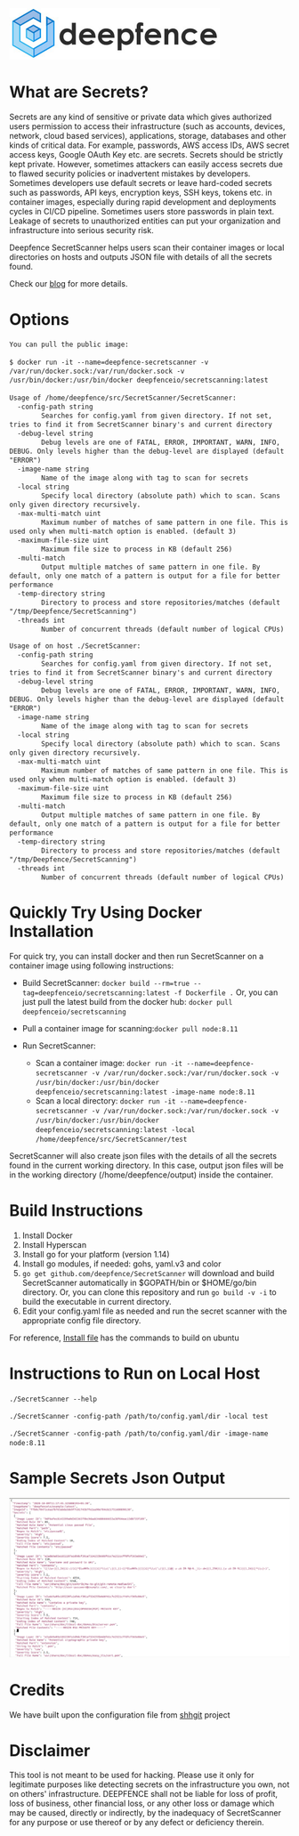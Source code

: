 ![Deepfence Logo](images/Deepfence-Logo_Black.jpg)

# What are Secrets?

Secrets are any kind of sensitive or private data which gives authorized users permission to access their infrastructure (such as accounts, devices, network, cloud based services), applications, storage, databases and other kinds of critical data. For example, passwords, AWS access IDs, AWS secret access keys, Google OAuth Key etc. are secrets. Secrets should be strictly kept private. However, sometimes attackers can easily access secrets due to flawed security policies or inadvertent mistakes by developers. Sometimes developers use default secrets or leave hard-coded secrets such as passwords, API keys, encryption keys, SSH keys, tokens etc. in container images, especially during rapid development and deployments cycles in CI/CD pipeline. Sometimes users store passwords in plain text. Leakage of secrets to unauthorized entities can put your organization and infrastructure into serious security risk.
 
Deepfence SecretScanner helps users scan their container images or local directories on hosts and outputs JSON file with details of all the secrets found.

Check our [blog](https://medium.com/deepfence-cloud-native-security/detecting-secrets-to-reduce-attack-surface-3405ee6329b5) for more details.

# Options

```
You can pull the public image:

$ docker run -it --name=deepfence-secretscanner -v /var/run/docker.sock:/var/run/docker.sock -v /usr/bin/docker:/usr/bin/docker deepfenceio/secretscanning:latest

Usage of /home/deepfence/src/SecretScanner/SecretScanner:
  -config-path string
    	Searches for config.yaml from given directory. If not set, tries to find it from SecretScanner binary's and current directory
  -debug-level string
    	Debug levels are one of FATAL, ERROR, IMPORTANT, WARN, INFO, DEBUG. Only levels higher than the debug-level are displayed (default "ERROR")
  -image-name string
    	Name of the image along with tag to scan for secrets
  -local string
    	Specify local directory (absolute path) which to scan. Scans only given directory recursively.
  -max-multi-match uint
    	Maximum number of matches of same pattern in one file. This is used only when multi-match option is enabled. (default 3)
  -maximum-file-size uint
    	Maximum file size to process in KB (default 256)
  -multi-match
    	Output multiple matches of same pattern in one file. By default, only one match of a pattern is output for a file for better performance
  -temp-directory string
    	Directory to process and store repositories/matches (default "/tmp/Deepfence/SecretScanning")
  -threads int
    	Number of concurrent threads (default number of logical CPUs)

```

```
Usage of on host ./SecretScanner:
  -config-path string
    	Searches for config.yaml from given directory. If not set, tries to find it from SecretScanner binary's and current directory
  -debug-level string
    	Debug levels are one of FATAL, ERROR, IMPORTANT, WARN, INFO, DEBUG. Only levels higher than the debug-level are displayed (default "ERROR")
  -image-name string
    	Name of the image along with tag to scan for secrets
  -local string
    	Specify local directory (absolute path) which to scan. Scans only given directory recursively.
  -max-multi-match uint
    	Maximum number of matches of same pattern in one file. This is used only when multi-match option is enabled. (default 3)
  -maximum-file-size uint
    	Maximum file size to process in KB (default 256)
  -multi-match
    	Output multiple matches of same pattern in one file. By default, only one match of a pattern is output for a file for better performance
  -temp-directory string
    	Directory to process and store repositories/matches (default "/tmp/Deepfence/SecretScanning")
  -threads int
    	Number of concurrent threads (default number of logical CPUs)

```

# Quickly Try Using Docker Installation

For quick try, you can install docker and then run SecretScanner on a container image using following instructions:

* Build SecretScanner: `docker build --rm=true --tag=deepfenceio/secretscanning:latest -f Dockerfile .` Or, you can just pull the latest build from the docker hub: `docker pull deepfenceio/secretscanning`

* Pull a container image for scanning:`docker pull node:8.11`

* Run SecretScanner: 
  * Scan a container image: `docker run -it --name=deepfence-secretscanner -v /var/run/docker.sock:/var/run/docker.sock -v /usr/bin/docker:/usr/bin/docker deepfenceio/secretscanning:latest -image-name node:8.11`
  * Scan a local directory: `docker run -it --name=deepfence-secretscanner -v /var/run/docker.sock:/var/run/docker.sock -v /usr/bin/docker:/usr/bin/docker deepfenceio/secretscanning:latest -local /home/deepfence/src/SecretScanner/test`

SecretScanner will also create json files with the details of all the secrets found in the current working directory. In this case, output json files will be in the working directory (/home/deepfence/output) inside the container.

# Build Instructions

1. Install Docker
2. Install Hyperscan
3. Install go for your platform (version 1.14)
4. Install go modules, if needed: gohs, yaml.v3 and color
5. `go get github.com/deepfence/SecretScanner` will download and build SecretScanner automatically in $GOPATH/bin or $HOME/go/bin directory. Or, you can clone this repository and run `go build -v -i` to build the executable in current directory.
6. Edit your config.yaml file as needed and run the secret scanner with the appropriate config file directory.

For reference, [Install file](https://github.com/deepfence/SecretScanner/blob/master/Install.Ubuntu) has the commands to build on ubuntu

# Instructions to Run on Local Host

`./SecretScanner --help`

`./SecretScanner -config-path /path/to/config.yaml/dir -local test`

`./SecretScanner -config-path /path/to/config.yaml/dir -image-name node:8.11`

# Sample Secrets Json Output

![SampleJsonOutput](images/SampleJsonSecretsOutput.png)

# Credits

We have built upon the configuration file from [shhgit](https://github.com/eth0izzle/shhgit) project

# Disclaimer

This tool is not meant to be used for hacking. Please use it only for legitimate purposes like detecting secrets on the infrastructure you own, not on others' infrastructure. DEEPFENCE shall not be liable for loss of profit, loss of business, other financial loss, or any other loss or damage which may be caused, directly or indirectly, by the inadequacy of SecretScanner for any purpose or use thereof or by any defect or deficiency therein.


